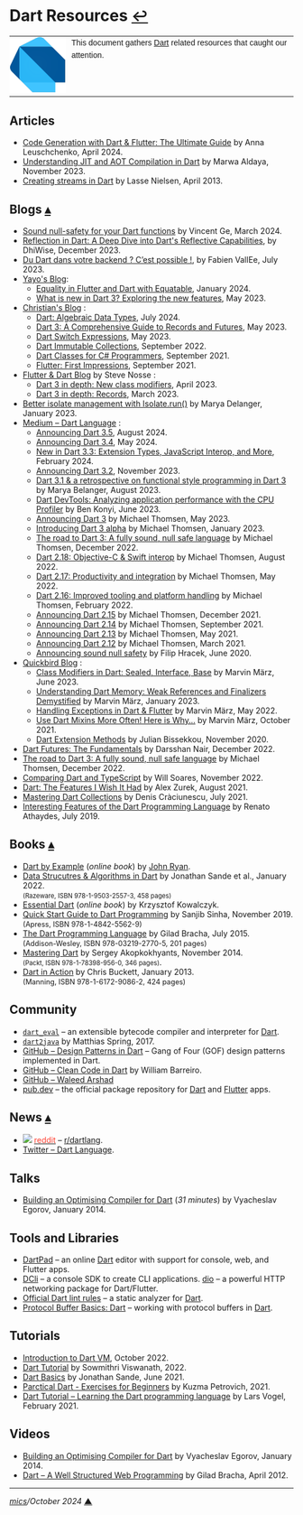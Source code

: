 # <span id="top">Dart Resources</span> <span style="font-size:90%;">[↩](README.md#top)</span>

<table style="font-family:Helvetica,Arial;line-height:1.6;">
  <tr>
  <td style="border:0;padding:0 10px 0 0;min-width:100px;"><a href="https://dart.dev/" rel="external"><img style="border:0;" src="docs/images/dart-lang.png" width="100" alt="Dart project"/></a></td>
  <td style="border:0;padding:0;vertical-align:text-top;">This document gathers <a href="https://dart.dev/" rel="external">Dart</a> related resources that caught our attention.</td>
  </tr>
</table>

## <span id="articles">Articles</span>

- [Code Generation with Dart & Flutter: The Ultimate Guide][article_leushchenko] by Anna Leuschchenko, April 2024.
- [Understanding JIT and AOT Compilation in Dart][article_aldaya] by Marwa Aldaya, November 2023.
- [Creating streams in Dart][article_nielsen] by Lasse Nielsen, April 2013.

## <span id="blogs">Blogs</span> [**&#x25B4;**](#top)

- [Sound null-safety for your Dart functions](https://appwrite.io/blog/post/sound-null-safety-for-your-dart-functions) by Vincent Ge, March 2024.
- [Reflection in Dart: A Deep Dive into Dart's Reflective Capabilities](https://www.dhiwise.com/post/reflection-in-dart-a-deep-dive-into-dart-reflective-capabilities), by DhiWise, December 2023.
- [Du Dart dans votre backend ? C’est possible !](https://blog.octo.com/du-dart-dans-votre-backend-cest-possible), by Fabien VallEe, July 2023.
- [Yayo's Blog](https://yayocode.com/):
  - [Equality in Flutter and Dart with Equatable](https://yayocode.com/2024/01/19/equality_in_flutter_and_dart_with_equatable), January 2024.
  - [What is new in Dart 3? Exploring the new features](https://yayocode.com/2023/05/25/what_is_new_in_dart_3), May 2023.
- [Christian's Blog](https://www.christianfindlay.com/blog/) :
  - [Dart: Algebraic Data Types](https://www.christianfindlay.com/blog/dart-algebraic-data-types), July 2024.
  - [Dart 3: A Comprehensive Guide to Records and Futures](https://www.christianfindlay.com/blog/dart-records-and-futures), May 2023.
  - [Dart Switch Expressions](https://www.christianfindlay.com/blog/dart-switch-expressions), May 2023.
  - [Dart Immutable Collections](https://www.christianfindlay.com/blog/dart-immutable-collections), September 2022.
  - [Dart Classes for C# Programmers](https://www.christianfindlay.com/blog/dart-classes), September 2021.
  - [Flutter: First Impressions](https://www.christianfindlay.com/blog/flutter-first-impressions), September 2021.
- [Flutter &amp; Dart Blog](https://stevenosse.com/flutter-and-dart) by Steve Nosse :
  - [Dart 3 in depth: New class modifiers](https://stevenosse.com/dart-3-in-depth-new-class-modifiers), April 2023.
  - [Dart 3 in depth: Records](https://stevenosse.com/dart-3-in-depth-records), March 2023.
- [Better isolate management with Isolate.run()](https://medium.com/dartlang/better-isolate-management-with-isolate-run-547ef3d6459b) by Marya Delanger, January 2023.
- [Medium &ndash; Dart Language](https://medium.com/dartlang) :
  - [Announcing Dart 3.5](https://medium.com/dartlang/dart-3-5-6ca36259fa2f), August 2024.
  - [Announcing Dart 3.4](https://medium.com/dartlang/dart-3-4-bd8d23b4462a), May 2024.
  - [New in Dart 3.3: Extension Types, JavaScript Interop, and More](https://medium.com/dartlang/dart-3-3-325bf2bf6c13), February 2024.
  - [Announcing Dart 3.2][blog_thomsen_dart32], November 2023.
  - [Dart 3.1 & a retrospective on functional style programming in Dart 3][blog_belanger_dart31] by Marya Belanger, August 2023.
  - [Dart DevTools: Analyzing application performance with the CPU Profiler](https://medium.com/dartlang/dart-devtools-analyzing-application-performance-with-the-cpu-profiler-3e94a0ec06ae) by Ben Konyi, June 2023.
  - [Announcing Dart 3](https://medium.com/dartlang/announcing-dart-3-53f065a10635) by Michael Thomsen, May 2023.
  - [Introducing Dart 3 alpha](https://medium.com/dartlang/dart-3-alpha-f1458fb9d232) by Michael Thomsen, January 2023.
  - [The road to Dart 3: A fully sound, null safe language](https://medium.com/dartlang/the-road-to-dart-3-afdd580fbefa) by Michael Thomsen, December 2022.
  - [Dart 2.18: Objective-C & Swift interop][blog_thomsen_dart218] by Michael Thomsen, August 2022.
  - [Dart 2.17: Productivity and integration][blog_thomsen_dart217] by Michael Thomsen, May 2022.
  - [Dart 2.16: Improved tooling and platform handling][blog_thomsen_dart216] by Michael Thomsen, February 2022.
  - [Announcing Dart 2.15][blog_thomsen_dart215] by Michael Thomsen, December 2021.
  - [Announcing Dart 2.14][blog_thomsen_dart214] by Michael Thomsen, September 2021.
  - [Announcing Dart 2.13][blog_thomsen_dart213] by Michael Thomsen, May 2021.
  - [Announcing Dart 2.12][blog_thomson_dart212] by Michael Thomsen, March 2021.
  - [Announcing sound null safety](https://pkg.go.dev/database/sql) by Filip Hracek, June 2020.
- [Quickbird Blog](https://quickbirdstudios.com/blog/) :
  - [Class Modifiers in Dart: Sealed, Interface, Base](https://quickbirdstudios.com/blog/flutter-dart-class-modifiers/) by Marvin März, June 2023.
  - [Understanding Dart Memory: Weak References and Finalizers Demystified](https://quickbirdstudios.com/blog/dart-weak-references-finalizers/) by Marvin März, January 2023.
  - [Handling Exceptions in Dart & Flutter](https://quickbirdstudios.com/blog/handling-exceptions-flutter-dart/) by Marvin März, May 2022.
  - [Use Dart Mixins More Often! Here is Why…](https://quickbirdstudios.com/blog/flutter-dart-mixins/) by Marvin März, October 2021.
  - [Dart Extension Methods](https://quickbirdstudios.com/blog/dart-extension-methods/) by Julian Bissekkou, November 2020.
- [Dart Futures: The Fundamentals](https://betterprogramming.pub/introduction-to-futures-in-dart-4edf6db3da90) by Darsshan Nair, December 2022.
- [The road to Dart 3: A fully sound, null safe language][blog_thomsen_dart3] by Michael Thomsen, December 2022.
- [Comparing Dart and TypeScript][blog_soares] by Will Soares, November 2022.
- [Dart: The Features I Wish It Had][blog_zurek] by Alex Zurek, August 2021.
- [Mastering Dart Collections](https://proandroiddev.com/mastering-dart-collections-dd27f1df5677) by Denis Cràciunescu, July 2021.
- [Interesting Features of the Dart Programming Language](https://renato.athaydes.com/posts/interesting-dart-features.html) by Renato Athaydes, July 2019.

## <span id="books">Books</span> [**&#x25B4;**](#top)

- [Dart by Example](https://www.jpryan.me/dartbyexample/) (*online book*) by [John Ryan](https://github.com/johnpryan).
- [Data Strucutres &amp; Algorithms in Dart][book_sande] by Jonathan Sande et al., January 2022.<br/><span style="font-size:80%;">(Razeware, ISBN 978-1-9503-2557-3, 458 pages)</span>
- [Essential Dart](https://www.programming-books.io/essential/dart/) (*online book*) by Krzysztof Kowalczyk.
- [Quick Start Guide to Dart Programming][book_sinha] by Sanjib Sinha, November 2019.<br/><span style="font-size:90%;">(Apress, ISBN 978-1-4842-5562-9)</span>
- [The Dart Programming Language][book_bracha] by Gilad Bracha, July 2015.<br/><span style="font-size:90%;">(Addison-Wesley, ISBN 978-03219-2770-5, 201 pages)</span>
- [Mastering Dart][book_akopkokhyants] by Sergey Akopkokhyants, November 2014.<br/><span style="font-size:80%;">(Packt, ISBN 978-1-78398-956-0, 346 pages)</span>.
- [Dart in Action][book_buckett] by Chris Buckett, January 2013.<br/><span style="font-size:90%;">(Manning, ISBN 978-1-6172-9086-2, 424 pages)</span>

## <span id="community">Community</span>

- [`dart_eval`](https://pub.dev/packages/dart_eval) &ndash; an extensible bytecode compiler and interpreter for [Dart][dart_home].
- [`dart2java`](https://m-sp.org/) by Matthias Spring, 2017.
- [GitHub &ndash; Design Patterns in Dart](https://github.com/scottt2/design-patterns-in-dart) &ndash; Gang of Four (GOF) design patterns implemented in Dart.
- [GitHub &ndash; Clean Code in Dart](https://github.com/williambarreiro/clean-code-dart) by William Barreiro.
- [GitHub &ndash; Waleed Arshad](https://github.com/wal33d006)
- [pub.dev](https://pub.dev/packages?q=sdk%3Adart) &ndash; the official package repository for [Dart][dart_home] and [Flutter][flutter_home] apps.

## <span id="news">News</span> [**&#x25B4;**](#top)

- <img src="./docs/images/Reddit_Icon.jpg" style="width:16px;"/> [<span style="color:#ff4233;">reddit</span>]() &ndash; [r/dartlang](https://www.reddit.com/r/dartlang/).
- [Twitter &ndash; Dart Language](https://twitter.com/dart_lang).

## <span id="talks">Talks</span>

- [Building an Optimising Compiler for Dart](https://www.infoq.com/presentations/dart-compiler/) (*31 minutes*) by Vyacheslav Egorov, January 2014.

## <span id="tools">Tools and Libraries</span>

- [DartPad](https://dartpad.dev/) &ndash; an online [Dart][dart_home] editor with support for console, web, and Flutter apps.
- [DCli](https://dcli.onepub.dev/) &ndash; a console SDK to create CLI applications.
[dio](https://pub.dev/packages/dio) &ndash; a powerful HTTP networking package for Dart/Flutter.
- [Official Dart lint rules](https://pub.dev/packages/lints) &ndash; a static analyzer for [Dart][dart_home].
- [Protocol Buffer Basics: Dart](https://protobuf.dev/getting-started/darttutorial/) &ndash; working with protocol buffers in [Dart][dart_home].

## <span id="tutorials">Tutorials</span>

- [Introduction to Dart VM](https://mrale.ph/dartvm/), October 2022.
- [Dart Tutorial](https://mindmajix.com/dart-tutorial) by Sowmithri Viswanath, 2022.
- [Dart Basics][tutorial_sande] by Jonathan Sande, June 2021.
- [Parctical Dart - Exercises for Beginners](https://hackmd.io/@kuzmapetrovich/S1x90jWGP) by Kuzma Petrovich, 2021.
- [Dart Tutorial &ndash; Learning the Dart programming language](https://www.vogella.com/tutorials/Dart/article.html) by Lars Vogel, February 2021.

## <span id="videos">Videos</span>

- [Building an Optimising Compiler for Dart][video_egorov] by Vyacheslav Egorov, January 2014.
- [Dart &ndash; A Well Structured Web Programming][video_bracha2012] by Gilad Bracha, April 2012.

***

*[mics](https://lampwww.epfl.ch/~michelou/)/October 2024* [**&#9650;**](#top)
<span id="bottom">&nbsp;</span>

<!-- link refs -->

[article_aldaya]: https://www.linkedin.com/pulse/understanding-jit-aot-compilation-dart-marwa-aldaya-tnycf
[article_leushchenko]: https://codewithandrea.com/articles/dart-flutter-code-generation/
[article_nielsen]: https://dart.dev/articles/libraries/creating-streams
[blog_belanger_dart31]: https://medium.com/dartlang/dart-3-1-a-retrospective-on-functional-style-programming-in-dart-3-a1f4b3a7cdda
[blog_soares]: https://blog.logrocket.com/comparing-dart-typescript/
[blog_thomsen_dart32]: https://medium.com/dartlang/dart-3-2-c8de8fe1b91f
[blog_thomsen_dart3]: https://medium.com/dartlang/the-road-to-dart-3-afdd580fbefa
[blog_thomsen_dart218]: https://medium.com/dartlang/dart-2-18-f4b3101f146c
[blog_thomsen_dart217]: https://medium.com/dartlang/dart-2-17-b216bfc80c5d
[blog_thomsen_dart216]: https://medium.com/dartlang/dart-2-16-improved-tooling-and-platform-handling-dd87abd6bad1
[blog_thomsen_dart215]: https://medium.com/dartlang/dart-2-15-7e7a598e508a
[blog_thomsen_dart214]: https://medium.com/dartlang/announcing-dart-2-14-b48b9bb2fb67
[blog_thomsen_dart213]: https://medium.com/dartlang/announcing-dart-2-13-c6d547b57067
[blog_thomson_dart212]: https://medium.com/dartlang/announcing-dart-2-12-499a6e689c87
[blog_zurek]: https://spin.atomicobject.com/2021/08/12/dart-features/
[book_akopkokhyants]: https://www.packtpub.com/product/mastering-dart/9781783989560
[book_bracha]: https://www.abebooks.com/9780321927705/Dart-Programming-Language-Bracha-Gilad-0321927702/plp
[book_buckett]: https://www.manning.com/books/dart-in-action
[book_sande]: https://www.amazon.com/Data-Structures-Algorithms-Dart-First/dp/1950325571
[book_sinha]: https://www.oreilly.com/library/view/quick-start-guide/9781484255629/
[dart_home]: https://dart.dev/
[flutter_home]: https://flutter.dev/
[tutorial_sande]: https://www.kodeco.com/22685966-dart-basics
[video_bracha2012]: https://learn.microsoft.com/en-us/events/lang-next-2012/dart-well-structured-web-programming-language
[video_egorov]: https://www.infoq.com/presentations/dart-compiler/
